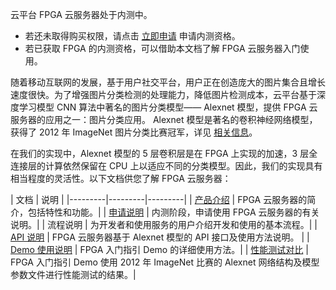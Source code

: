 云平台 FPGA 云服务器处于内测中。
- 若还未取得购买权限，请点击 [立即申请](http://tcecqpoc.fsphere.cn/act/apply/fpga) 申请内测资格。
- 若已获取 FPGA 的内测资格，可以借助本文档了解 FPGA 云服务器入门使用。

随着移动互联网的发展，基于用户社交平台，用户正在创造庞大的图片集合且增长速度很快。为了增强图片分类检测的处理能力，降低图片检测成本，云平台基于深度学习模型 CNN 算法中著名的图片分类模型—— Alexnet 模型，提供 FPGA 云服务器的应用之一：图片分类应用。
Alexnet 模型是著名的卷积神经网络模型，获得了 2012 年 ImageNet 图片分类比赛冠军，详见 [相关信息](http://papers.nips.cc/paper/4824-imagenet-classification-with-deep-convolutional-neural-networks.pdf)。

在我们的实现中，Alexnet 模型的 5 层卷积层是在 FPGA 上实现的加速，3 层全连接层的计算依然保留在 CPU 上以适应不同的分类模型。因此，我们的实现具有相当程度的灵活性。以下文档供您了解 FPGA 云服务器：

| 文档 | 说明 | 
|---------|---------|---------|
| [产品介绍](http://tcecqpoc.fsphere.cn/document/product/565/10418) | FPGA 云服务器的简介，包括特性和功能。|
| [申请说明](http://tcecqpoc.fsphere.cn/document/product/565/10448) | 内测阶段，申请使用 FPGA 云服务器的有关说明。|
| 流程说明 | 为开发者和使用服务的用户介绍开发和使用的基本流程。|
|  [API 说明](http://tcecqpoc.fsphere.cn/document/product/565/8221) |  FPGA 云服务器基于 Alexnet 模型的 API 接口及使用方法说明。 |
| [Demo 使用说明](http://tcecqpoc.fsphere.cn/document/product/565/8222) | FPGA 入门指引 Demo 的详细使用方法。|
| [性能测试对比](http://tcecqpoc.fsphere.cn/document/product/565/8223) | FPGA 入门指引 Demo 使用 2012 年 ImageNet 比赛的 Alexnet 网络结构及模型参数文件进行性能测试的结果。|
